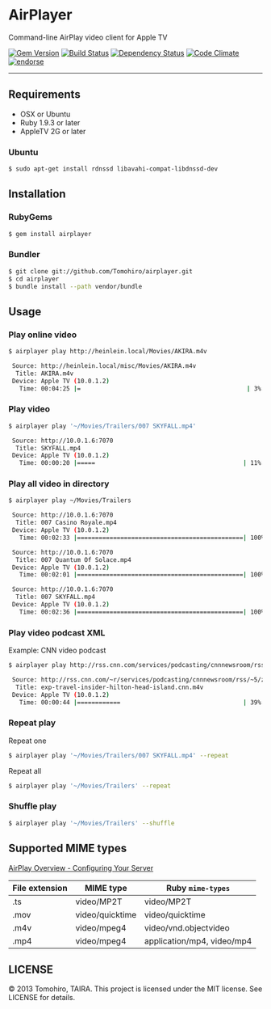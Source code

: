 AirPlayer
================================================================================

Command-line AirPlay video client for Apple TV

[![Gem Version](https://badge.fury.io/rb/airplayer.png)](http://badge.fury.io/rb/airplayer)
[![Build Status](https://secure.travis-ci.org/Tomohiro/airplayer.png)](https://secure.travis-ci.org/Tomohiro/airplayer)
[![Dependency Status](https://gemnasium.com/Tomohiro/airplayer.png)](https://gemnasium.com/Tomohiro/airplayer)
[![Code Climate](https://codeclimate.com/badge.png)](https://codeclimate.com/github/Tomohiro/airplayer)
[![endorse](http://api.coderwall.com/tomohiro/endorsecount.png)](http://coderwall.com/tomohiro)


---


Requirements
-------------------------------------------------------------------------------

- OSX or Ubuntu
- Ruby 1.9.3 or later
- AppleTV 2G or later


### Ubuntu

```sh
$ sudo apt-get install rdnssd libavahi-compat-libdnssd-dev
```


Installation
--------------------------------------------------------------------------------

### RubyGems

```sh
$ gem install airplayer
```

### Bundler

```sh
$ git clone git://github.com/Tomohiro/airplayer.git
$ cd airplayer
$ bundle install --path vendor/bundle
```


Usage
--------------------------------------------------------------------------------

### Play online video

```sh
$ airplayer play http://heinlein.local/Movies/AKIRA.m4v

 Source: http://heinlein.local/misc/Movies/AKIRA.m4v
  Title: AKIRA.m4v
 Device: Apple TV (10.0.1.2)
   Time: 00:04:25 |=                                              | 3% Streaming
```

### Play video

```sh
$ airplayer play '~/Movies/Trailers/007 SKYFALL.mp4'

 Source: http://10.0.1.6:7070
  Title: SKYFALL.mp4
 Device: Apple TV (10.0.1.2)
   Time: 00:00:20 |=====                                         | 11% Streaming
```

### Play all video in directory

```sh
$ airplayer play ~/Movies/Trailers

 Source: http://10.0.1.6:7070
  Title: 007 Casino Royale.mp4
 Device: Apple TV (10.0.1.2)
   Time: 00:02:33 |==============================================| 100% Complete

 Source: http://10.0.1.6:7070
  Title: 007 Quantum Of Solace.mp4
 Device: Apple TV (10.0.1.2)
   Time: 00:02:01 |==============================================| 100% Complete

 Source: http://10.0.1.6:7070
  Title: 007 SKYFALL.mp4
 Device: Apple TV (10.0.1.2)
   Time: 00:02:36 |==============================================| 100% Complete
```

### Play video podcast XML

Example: CNN video podcast

```sh
$ airplayer play http://rss.cnn.com/services/podcasting/cnnnewsroom/rss.xml

 Source: http://rss.cnn.com/~r/services/podcasting/cnnnewsroom/rss/~5/z7DirHubdP0/exp-travel-insider-hilton-head-island.cnn.m4v
  Title: exp-travel-insider-hilton-head-island.cnn.m4v
 Device: Apple TV (10.0.1.2)
   Time: 00:00:44 |============                                  | 39% Streaming
```


### Repeat play

Repeat one

```sh
$ airplayer play '~/Movies/Trailers/007 SKYFALL.mp4' --repeat
```

Repeat all

```sh
$ airplayer play '~/Movies/Trailers' --repeat
```


### Shuffle play

```sh
$ airplayer play '~/Movies/Trailers' --shuffle
```


Supported MIME types
--------------------------------------------------------------------------------

[AirPlay Overview - Configuring Your Server](http://developer.apple.com/library/ios/#documentation/AudioVideo/Conceptual/AirPlayGuide/PreparingYourMediaforAirPlay/PreparingYourMediaforAirPlay.html)

File extension | MIME type       | Ruby `mime-types`
-------------- | --------------- | -----------------------------
.ts            | video/MP2T      | video/MP2T
.mov           | video/quicktime | video/quicktime
.m4v           | video/mpeg4     | video/vnd.objectvideo
.mp4           | video/mpeg4     | application/mp4, video/mp4


LICENSE
--------------------------------------------------------------------------------

&copy; 2013 Tomohiro, TAIRA.
This project is licensed under the MIT license.
See LICENSE for details.
